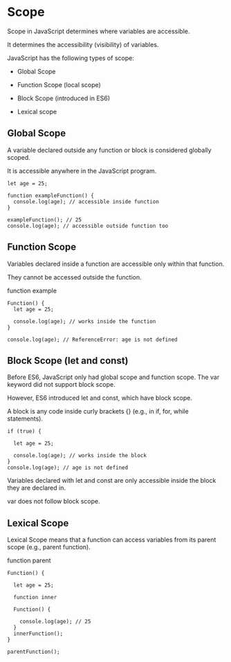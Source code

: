 # Scope

Scope in JavaScript determines where variables are accessible.

It determines the accessibility (visibility) of variables.

JavaScript has the following types of scope:

- Global Scope

- Function Scope (local scope)

- Block Scope (introduced in ES6)

- Lexical scope

## Global Scope

A variable declared outside any function or block is considered globally scoped.

It is accessible anywhere in the JavaScript program.

```
let age = 25;

function exampleFunction() {
  console.log(age); // accessible inside function
}

exampleFunction(); // 25
console.log(age); // accessible outside function too
```


## Function Scope

Variables declared inside a function are accessible only within that function.

They cannot be accessed outside the function.

function example

```
Function() {
  let age = 25;
  
  console.log(age); // works inside the function
}

console.log(age); // ReferenceError: age is not defined
```


## Block Scope (let and const)

Before ES6, JavaScript only had global scope and function scope. The var keyword did not support block scope.

However, ES6 introduced let and const, which have block scope.

A block is any code inside curly brackets {} (e.g., in if, for, while statements).

```
if (true) {
  
  let age = 25;
  
  console.log(age); // works inside the block
}
console.log(age); // age is not defined
```

Variables declared with let and const are only accessible inside the block they are declared in.

var does not follow block scope.


## Lexical Scope

Lexical Scope means that a function can access variables from its parent scope (e.g., parent function).

function parent

```
Function() {
  
  let age = 25;

  function inner
  
  Function() {
    
    console.log(age); // 25
  }
  innerFunction();
}

parentFunction();
```